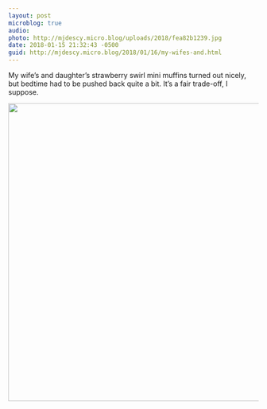 ```yaml
---
layout: post
microblog: true
audio: 
photo: http://mjdescy.micro.blog/uploads/2018/fea82b1239.jpg
date: 2018-01-15 21:32:43 -0500
guid: http://mjdescy.micro.blog/2018/01/16/my-wifes-and.html
---
```

My wife’s and daughter’s strawberry swirl mini muffins turned out nicely, but bedtime had to be pushed back quite a bit. It’s a fair trade-off, I suppose.

<img src="http://mjdescy.micro.blog/uploads/2018/fea82b1239.jpg" width="600" height="599" />
